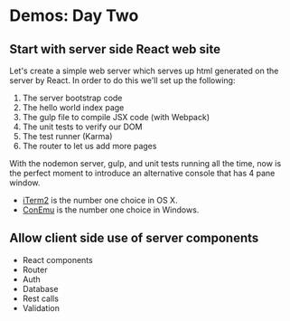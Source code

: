 # Demos: Day Two

## Start with server side React web site

Let's create a simple web server which serves up html generated on the server by React. In order to do this we'll set up the following:

1. The server bootstrap code
2. The hello world index page
3. The gulp file to compile JSX code (with Webpack)
4. The unit tests to verify our DOM
5. The test runner (Karma)
6. The router to let us add more pages

With the nodemon server, gulp, and unit tests running all the time, now is the perfect moment to introduce an alternative console that has 4 pane window.

* [iTerm2](http://www.iterm2.com) is the number one choice in OS X.
* [ConEmu](https://github.com/Maximus5/ConEmu) is the number one choice in Windows.

## Allow client side use of server components

* React components
* Router
* Auth
* Database
* Rest calls
* Validation
